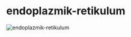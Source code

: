 # endoplazmik-retikulum 

![endoplazmik-retikulum ](https://raw.githubusercontent.com/ebrugulec/endoplazmik-retikulum/master/endoplazmik-gif.gif?token=AJyX46jUYgJXKowPISVL0reSb8jkjj2Rks5cpcACwA%3D%3D)
